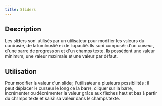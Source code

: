 ```yaml
---
title: Sliders
---
```


## Description

Les sliders sont utilisés par un utilisateur pour modifier les valeurs du contraste, de la luminosité et de l'opacité.
Ils sont composés d'un curseur, d'une barre de progression et d'un champs texte. Ils possèdent une valeur minimum, une valeur maximale et une valeur par défaut.

## Utilisation

Pour modifier la valeur d'un slider, l'utilisateur a plusieurs possibilités : il peut déplacer le curseur le long de la barre, cliquer sur la barre, incrémenter ou décrémenter la valeur grâce aux flèches haut et bas à partir du champs texte et saisir sa valeur dans le champs texte.